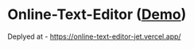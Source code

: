 # Online-Text-Editor (<a href = "https://online-text-editor-jet.vercel.app/">Demo</a>)

Deplyed at - https://online-text-editor-jet.vercel.app/
